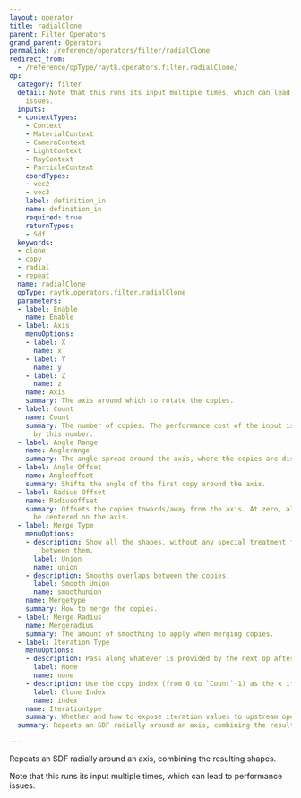 ```yaml
---
layout: operator
title: radialClone
parent: Filter Operators
grand_parent: Operators
permalink: /reference/operators/filter/radialClone
redirect_from:
  - /reference/opType/raytk.operators.filter.radialClone/
op:
  category: filter
  detail: Note that this runs its input multiple times, which can lead to performance
    issues.
  inputs:
  - contextTypes:
    - Context
    - MaterialContext
    - CameraContext
    - LightContext
    - RayContext
    - ParticleContext
    coordTypes:
    - vec2
    - vec3
    label: definition_in
    name: definition_in
    required: true
    returnTypes:
    - Sdf
  keywords:
  - clone
  - copy
  - radial
  - repeat
  name: radialClone
  opType: raytk.operators.filter.radialClone
  parameters:
  - label: Enable
    name: Enable
  - label: Axis
    menuOptions:
    - label: X
      name: x
    - label: Y
      name: y
    - label: Z
      name: z
    name: Axis
    summary: The axis around which to rotate the copies.
  - label: Count
    name: Count
    summary: The number of copies. The performance cost of the input is multiplied
      by this number.
  - label: Angle Range
    name: Anglerange
    summary: The angle spread around the axis, where the copies are distributed.
  - label: Angle Offset
    name: Angleoffset
    summary: Shifts the angle of the first copy around the axis.
  - label: Radius Offset
    name: Radiusoffset
    summary: Offsets the copies towards/away from the axis. At zero, all copies will
      be centered on the axis.
  - label: Merge Type
    menuOptions:
    - description: Show all the shapes, without any special treatment for overlap
        between them.
      label: Union
      name: union
    - description: Smooths overlaps between the copies.
      label: Smooth Union
      name: smoothunion
    name: Mergetype
    summary: How to merge the copies.
  - label: Merge Radius
    name: Mergeradius
    summary: The amount of smoothing to apply when merging copies.
  - label: Iteration Type
    menuOptions:
    - description: Pass along whatever is provided by the next op after this one.
      label: None
      name: none
    - description: Use the copy index (from 0 to `Count`-1) as the x iteration value.
      label: Clone Index
      name: index
    name: Iterationtype
    summary: Whether and how to expose iteration values to upstream operators.
  summary: Repeats an SDF radially around an axis, combining the resulting shapes.

---
```



Repeats an SDF radially around an axis, combining the resulting shapes.

Note that this runs its input multiple times, which can lead to performance issues.